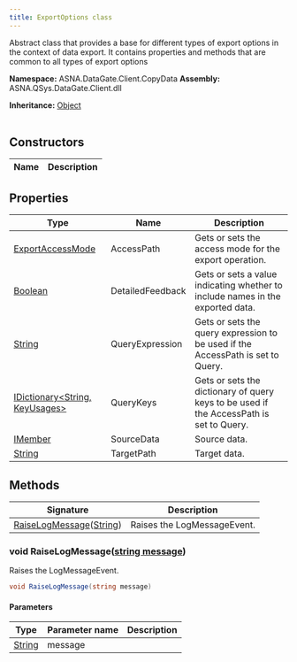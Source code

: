 ```yaml
---
title: ExportOptions class
---
```


Abstract class that provides a base for different types of export options in the context of data export. It contains properties and methods that are common to all types of export options

**Namespace:** ASNA.DataGate.Client.CopyData
**Assembly:** ASNA.QSys.DataGate.Client.dll

**Inheritance:** [Object](https://docs.microsoft.com/en-us/dotnet/api/system.object)
<br>
<br>

## Constructors

| Name | Description |
| --- | --- |

## Properties

| Type | Name | Description
| --- | --- | --- 
| [ExportAccessMode](/reference/data-gate-client/export-access-mode.html) | AccessPath | Gets or sets the access mode for the export operation. |
| [Boolean](https://docs.microsoft.com/en-us/dotnet/api/system.boolean) | DetailedFeedback | Gets or sets a value indicating whether to include names in the exported data. |
| [String](https://learn.microsoft.com/en-us/dotnet/api/system.string?view=net-8.0) | QueryExpression | Gets or sets the query expression to be used if the AccessPath is set to Query. |
| [IDictionary<String, KeyUsages>](https://docs.microsoft.com/en-us/dotnet/api/system.collections.generic.idictionary-2) | QueryKeys | Gets or sets the dictionary of query keys to be used if the AccessPath is set to Query. |
| [IMember](/reference/data-gate-client/i-member.html) | SourceData | Source data. |
| [String](https://learn.microsoft.com/en-us/dotnet/api/system.string?view=net-8.0) | TargetPath | Target data. |

## Methods

| Signature | Description |
| --- | --- |
| [RaiseLogMessage](#raiselogmessage-string-)([String](https://docs.microsoft.com/en-us/dotnet/api/system.string)) | Raises the LogMessageEvent.

### void RaiseLogMessage([string message](https://learn.microsoft.com/en-us/dotnet/api/system.string?view=net-8.0))

Raises the LogMessageEvent.

```cs
void RaiseLogMessage(string message)
```

#### Parameters

| Type | Parameter name | Description
| --- | --- | ---
| [String](https://docs.microsoft.com/en-us/dotnet/api/system.string) | message | 
